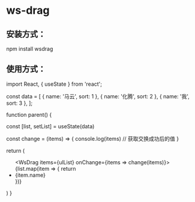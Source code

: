 # ws-drag

## 安装方式：

  npm install wsdrag
  
 
## 使用方式：
 
import React, { useState } from 'react';

const data = [
  { name: '马云', sort: 1 },
  { name: '化腾', sort: 2 },
  { name: '我', sort: 3 },
];


function parent() {

  const [list, setList] = useState(data)
  
  const change = (items) => {
    console.log(items) // 获取交换成功后的值
  }
  
  return (
    <ul>
     <WsDrag items={ulList} onChange={items => change(items)}>
      {list.map(item => {
        return <li key={item.index}>{item.name}</li>
      })}
      </WsDrag>
    </ul>
  )
}
